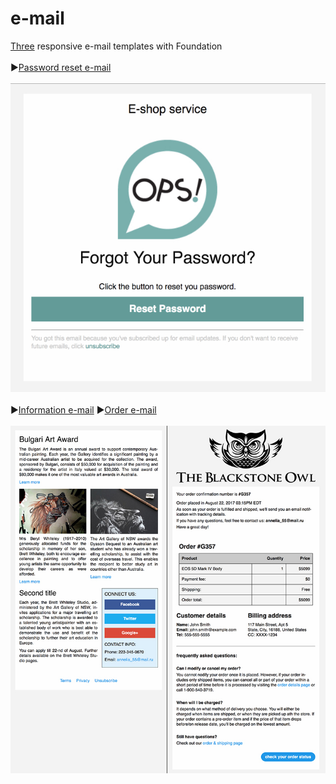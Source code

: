 # e-mail
[Three](https://rawgit.com/anelliabe/e-mail/master/dist/index.html) responsive e-mail templates with Foundation
<br>
<br>
▶[Password reset e-mail](https://rawgit.com/anelliabe/e-mail/master/dist/e-mail-pas.html)
<br>
<br>
![Picture](Password.jpg)
<br>
<br>
▶[Information e-mail](https://rawgit.com/anelliabe/e-mail/master/dist/e-mail-info.html)
▶[Order e-mail](https://rawgit.com/anelliabe/e-mail/master/dist/e-mail-order.html)
<br>
<br>
![Picture](InfoOrder.jpg)

